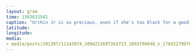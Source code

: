 ```yaml
---
layout: gram
time: 1343631541
caption: "Urchin Jr is so precious, even if she's too black for a good picture."
latitude: 
longitude: 
media:
- media/posts/201207/11143074_1094211697261723_1093796048_n_17842279978000351.jpg
---
```

